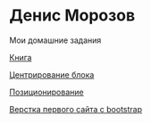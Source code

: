 # Денис Морозов
Мои домашние задания

[Книга](denm76.github.io/book)

[Центрирование блока](denm76.github.io/center)

[Позиционирование](denm76.github.io/position)

[Верстка первого сайта с bootstrap](denm76.github.io/firstsite)
